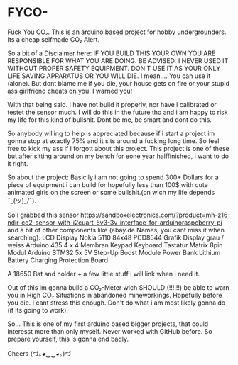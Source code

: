 # FYCO-
Fuck You CO₂. This is an arduino based project for hobby undergrounders. Its a cheap selfmade CO₂ Alert.

So a bit of a Disclaimer here: IF YOU BUILD THIS YOUR OWN YOU ARE RESPONSIBLE FOR WHAT YOU ARE DOING. BE ADVISED: I NEVER USED IT WITHOUT PROPER SAFETY EQUIPMENT. DON'T USE IT AS YOUR ONLY LIFE SAVING APPARATUS OR YOU WILL DIE.
I mean.... You can use it (alone). But dont blame me if you die, your house gets on fire or your stupid ass girlfriend cheats on you. I warned you!

With that being said. I have not build it properly, nor have i calibrated or testet the sensor much. I will do this in the future tho and i am happy to risk my life for this kind of bullshit. Dont be me, be smart and dont do this.

So anybody willing to help is appreciated because if i start a project im gonna stop at exactly 75% and it sits around a fucking long time. So feel free to kick my ass if i forgott about this project.
This project is one of these but after sitting around on my bench for eone year halffinished, i want to do it right.


So about the project: Basiclly i am not going to spend 300+ Dollars for a piece of equipment i can build for hopefully less than 100$ with cute animated girls on the screen or some bullshit.(on wich my life depends ¯\_(ツ)_/¯).

So i grabbed this sensor https://sandboxelectronics.com/?product=mh-z16-ndir-co2-sensor-with-i2cuart-5v3-3v-interface-for-arduinoraspeberry-pi and a bit of other components like (ebay.de Names, you cant miss it when searching):
LCD Display Nokia 5110 84x48 PCD8544 Grafik Display grau / weiss Arduino 435
4 x 4 Membran Keypad Keyboard Tastatur Matrix 8pin Modul Arduino STM32
5x 5V Step-Up Boost Module Power Bank Lithium Battery Charging Protection Board

A 18650 Bat and holder + a few little stuff i will link when i need it.

Out of this im gonna build a CO₂-Meter wich SHOULD (!!!!!!) be able to warn you in High CO₂ Situations in abandoned mineworkings. Hopefully before you die. I cant stress this enough. Don't do what i am most likely gonna do (if its going to work).

So... This is one of my first arduino based bigger projects, that could interesst more than only myself. Never worked with GitHub before. So prepare yourself, this is gonna end badly.

Cheers (づ｡◕‿‿◕｡)づ
